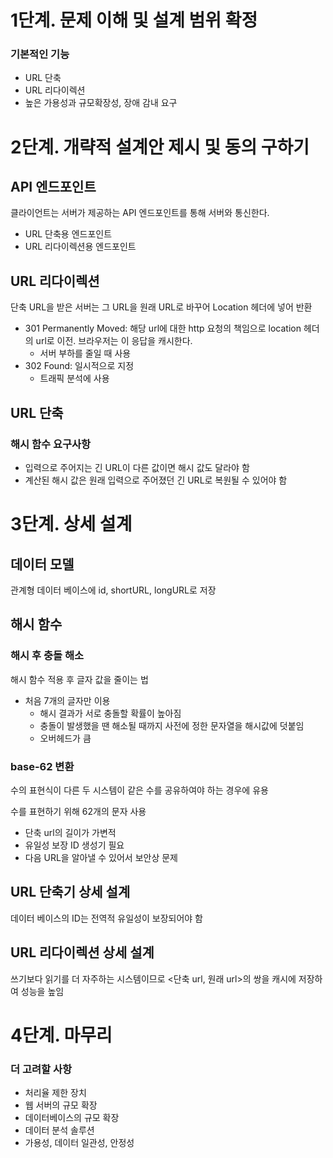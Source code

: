 # 1단계. 문제 이해 및 설계 범위 확정

### 기본적인 기능

- URL 단축
- URL 리다이렉션
- 높은 가용성과 규모확장성, 장애 감내 요구

# 2단계. 개략적 설계안 제시 및 동의 구하기

## API 엔드포인트

클라이언트는 서버가 제공하는 API 엔드포인트를 통해 서버와 통신한다.

- URL 단축용 엔드포인트
- URL 리다이렉션용 엔드포인트

## URL 리다이렉션

단축 URL을 받은 서버는 그 URL을 원래 URL로 바꾸어 Location 헤더에 넣어 반환

- 301 Permanently Moved: 해당 url에 대한 http 요청의 책임으로 location 헤더의 url로 이전. 브라우저는 이 응답을 캐시한다.
    - 서버 부하를 줄일 때 사용
- 302 Found: 일시적으로 지정
    - 트래픽 분석에 사용

## URL 단축

### 해시 함수 요구사항

- 입력으로 주어지는 긴 URL이 다른 값이면 해시 값도 달라야 함
- 계산된 해시 값은 원래 입력으로 주어졌던 긴 URL로 복원될 수 있어야 함

# 3단계. 상세 설계

## 데이터 모델

관계형 데이터 베이스에 id, shortURL, longURL로 저장

## 해시 함수

### 해시 후 충돌 해소

해시 함수 적용 후 글자 값을 줄이는 법

- 처음 7개의 글자만 이용
    - 해시 결과가 서로 충돌할 확률이 높아짐
    - 충돌이 발생했을 땐 해소될 때까지 사전에 정한 문자열을 해시값에 덧붙임
    - 오버헤드가 큼

### base-62 변환

수의 표현식이 다른 두 시스템이 같은 수를 공유하여야 하는 경우에 유용

수를 표현하기 위해 62개의 문자 사용

- 단축 url의 길이가 가변적
- 유일성 보장 ID 생성기 필요
- 다음 URL을 알아낼 수 있어서 보안상 문제

## URL 단축기 상세 설계

데이터 베이스의 ID는 전역적 유일성이 보장되어야 함

## URL 리다이렉션 상세 설계

쓰기보다 읽기를 더 자주하는 시스템이므로 <단축 url, 원래 url>의 쌍을 캐시에 저장하여 성능을 높임

# 4단계. 마무리

### 더 고려할 사항

- 처리율 제한 장치
- 웹 서버의 규모 확장
- 데이터베이스의 규모 확장
- 데이터 분석 솔루션
- 가용성, 데이터 일관성, 안정성

